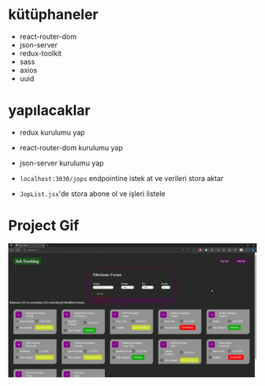 # kütüphaneler

- react-router-dom
- json-server
- redux-toolkit
- sass
- axios
- uuid

# yapılacaklar

- redux kurulumu yap

- react-router-dom kurulumu yap

- json-server kurulumu yap

- `localhost:3030/jops` endpointine istek at ve verileri stora aktar

- `JopList.jsx`'de stora abone ol ve işleri listele

<h1>Project Gif</h1>

![Project Gif](/js_redux_finder/public/images/jop-finder-gif.gif)
